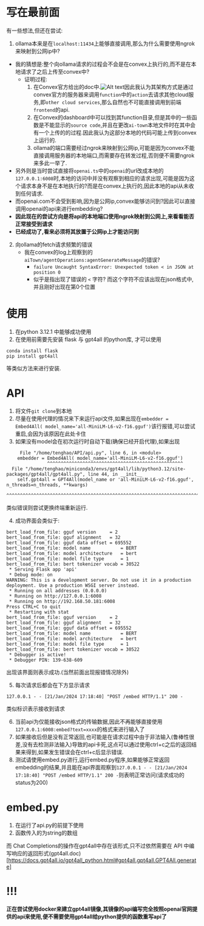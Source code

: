 # 写在最前面
有一些想法,但还在尝试:
1. ollama本来是在`localhost:11434`上能够直接调用,那么为什么需要使用ngrok来映射到公网ip中?
  - 我的猜想是:整个向ollama请求的过程会不会是在convex上执行的,而不是在本地请求了之后上传至convex中?
    - 证明过程:
        1. 在Convex官方给出的doc中.![Alt text](https://docs.convex.dev/assets/images/TutorialFigure0-47bd164e06a7396ba005666938c5005b.png)因此我认为其架构方式是通过convex官方的服务器来调用`function`中的`action`去请求其他cloud服务,即`other cloud services`,那么自然也不可能直接调用到前端`frontend`的api.
        2. 在Convex的dashboard中可以找到其function目录,但是其中的一些函数是不能显示的`source code`,并且在更改`ai-town`本地文件时在其中会有一个上传的的过程.因此我认为这部分本地的代码可能上传到convex上运行的.
        3. ollama的端口需要经过ngrok来映射到公网ip,可能是因为convex不能直接调用服务器的本地端口,而需要存在转发过程,否则便不需要ngrok来多此一举了.
  - 另外则是当时尝试直接将`openai.ts`中的`openai`的url改成本地的`127.0.0.1:6008`时,本地的访问中并没有观察到相应的请求出现,可能是因为这个请求本身不是在本地执行的?而是在convex上执行的,因此本地的api从未收到任何请求.
  - 而openai.com不会受到影响,因为是公网ip,convex能够访问到?因此可以直接调用openai的api来进行embedding?
  - **因此现在的尝试方向是将api的本地端口使用ngrok映射到公网上,来看看能否正常接受到请求**
  - **已经成功了,看来必须将其放置于公网ip上才能访问到**
2. 向ollama的fetch请求频繁的错误
   - 我在convex的log上观察到的`aiTown/agentOperations:agentGenerateMessage`的错误?
     - `failure Uncaught SyntaxError: Unexpected token < in JSON at position 0`
     - 似乎是指出现了错误的 `<` 字符? 而这个字符不应该出现在json格式中,并且刚好出现在第0个位置

# 使用
1. 在python 3.12.1 中能够成功使用
2. 在使用前需要先安装 flask 与 gpt4all 的python库, 才可以使用
```
conda install flask
pip install gpt4all
```
等类似方法来进行安装.

# API
1. 将文件`git clone`到本地
2. 尽量在使用代理的情况来下来运行api文件,如果出现在`embedder = Embed4All( model_name='all-MiniLM-L6-v2-f16.gguf')`该行报错,可以尝试重启,会因为该原因在此处卡住
3. 如果没有model会在初次运行时自动下载(确保已经开启代理),如果出现
```
     File "/home/tenghao/API/api.py", line 6, in <module>
    embedder = Embed4All( model_name='all-MiniLM-L6-v2-f16.gguf')
               ^^^^^^^^^^^^^^^^^^^^^^^^^^^^^^^^^^^^^^^^^^^^^^^^^^
  File "/home/tenghao/miniconda3/envs/gpt4all/lib/python3.12/site-packages/gpt4all/gpt4all.py", line 44, in __init__
    self.gpt4all = GPT4All(model_name or 'all-MiniLM-L6-v2-f16.gguf', n_threads=n_threads, **kwargs)
                   ^^^^^^^^^^^^^^^^^^^^^^^^^^^^^^^^^^^^^^^^^^^^^^^^^^^^^^^^^^^^^^^^^^^^^^^^^^^^^^^^^
```
类似错误则尝试更换终端重新运行.

4. 成功界面会类似于:
```
bert_load_from_file: gguf version     = 2
bert_load_from_file: gguf alignment   = 32
bert_load_from_file: gguf data offset = 695552
bert_load_from_file: model name           = BERT
bert_load_from_file: model architecture   = bert
bert_load_from_file: model file type      = 1
bert_load_from_file: bert tokenizer vocab = 30522
 * Serving Flask app 'api'
 * Debug mode: on
WARNING: This is a development server. Do not use it in a production deployment. Use a production WSGI server instead.
 * Running on all addresses (0.0.0.0)
 * Running on http://127.0.0.1:6008
 * Running on http://192.168.50.181:6008
Press CTRL+C to quit
 * Restarting with stat
bert_load_from_file: gguf version     = 2
bert_load_from_file: gguf alignment   = 32
bert_load_from_file: gguf data offset = 695552
bert_load_from_file: model name           = BERT
bert_load_from_file: model architecture   = bert
bert_load_from_file: model file type      = 1
bert_load_from_file: bert tokenizer vocab = 30522
 * Debugger is active!
 * Debugger PIN: 139-638-609
```
出现该界面则表示成功.(当然前面出现报错情况除外)

5. 每次请求后都会在下方显示请求
```
127.0.0.1 - - [21/Jan/2024 17:18:40] "POST /embed HTTP/1.1" 200 -
```
类似标识表示接收到请求

6. 当前api为仅能接收json格式的传输数据,因此不再能够直接使用`127.0.0.1:6008:embed?text=xxxx`的格式来进行输入了
7. 如果接收后但是没有正常返回,也可能是在请求过程中由于非法输入(鲁棒性很差,没有去检测非法输入)导致的api卡死,这点可以通过使用ctrl+c之后的返回结果来得到,如果发生错误会在ctrl+c后显示错误.
8. 测试请使用embed.py进行,运行embed.py程序,如果能够正常返回embedding的结果,并且能在api界面观察到`127.0.0.1 - - [21/Jan/2024 17:18:40] "POST /embed HTTP/1.1" 200 -`则表明正常访问(请求成功的status为200)

# embed.py
1. 在运行了api.py的前提下使用
2. 函数传入的为string的数组

而 Chat Completions的操作在gpt4all中存在该形式,只不过依然需要在 API 中编写响应的返回形式(gpt4all.doc)[https://docs.gpt4all.io/gpt4all_python.html#gpt4all.gpt4all.GPT4All.generate]

# !!!
**正在尝试使用docker来建立gpt4all镜像,其镜像的api编写完全按照openai官网提供的api来使用,便不需要使用gpt4all给python提供的函数重写api了**
